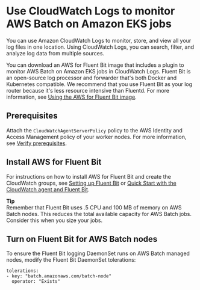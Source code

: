 # Use CloudWatch Logs to monitor AWS Batch on Amazon EKS jobs<a name="batch-eks-cloudwatch-logs"></a>

You can use Amazon CloudWatch Logs to monitor, store, and view all your log files in one location\. Using CloudWatch Logs, you can search, filter, and analyze log data from multiple sources\.

You can download an AWS for Fluent Bit image that includes a plugin to monitor AWS Batch on Amazon EKS jobs in CloudWatch Logs\. Fluent Bit is an open\-source log processor and forwarder that's both Docker and Kubernetes compatible\. We recommend that you use Fluent Bit as your log router because it's less resource intensive than Fluentd\. For more information, see [Using the AWS for Fluent Bit image](https://docs.aws.amazon.com/AmazonECS/latest/developerguide/firelens-using-fluentbit.html)\. 

## Prerequisites<a name="batch-eks-cloudwatch-logs-prereqs"></a>

Attach the `CloudWatchAgentServerPolicy` policy to the AWS Identity and Access Management policy of your worker nodes\. For more information, see [Verify prerequisites](https://docs.aws.amazon.com/AmazonCloudWatch/latest/monitoring/Container-Insights-prerequisites.html)\.

## Install AWS for Fluent Bit<a name="batch-eks-cloudwatch-logs-install-fluent-bit"></a>

For instructions on how to install AWS for Fluent Bit and create the CloudWatch groups, see [Setting up Fluent Bit](https://docs.aws.amazon.com/AmazonCloudWatch/latest/monitoring/Container-Insights-setup-logs-FluentBit.html#Container-Insights-FluentBit-setup) or [Quick Start with the CloudWatch agent and Fluent Bit](https://docs.aws.amazon.com/AmazonCloudWatch/latest/monitoring/Container-Insights-setup-EKS-quickstart.html)\.

**Tip**  
Remember that Fluent Bit uses \.5 CPU and 100 MB of memory on AWS Batch nodes\. This reduces the total available capacity for AWS Batch jobs\. Consider this when you size your jobs\.

## Turn on Fluent Bit for AWS Batch nodes<a name="batch-eks-cloudwatch-logs-fluent-bit-batch-only"></a>

To ensure the Fluent Bit logging DaemonSet runs on AWS Batch managed nodes, modify the Fluent Bit DaemonSet tolerations:

```
tolerations:
- key: "batch.amazonaws.com/batch-node"
  operator: "Exists"
```
